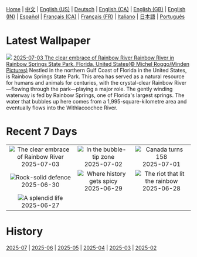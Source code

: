 [Home](../README.md) | [中文](zh-CN.md) | [English (US)](en-US.md) | [Deutsch](de-DE.md) | [English (CA)](en-CA.md) | [English (GB)](en-GB.md) | [English (IN)](en-IN.md) | [Español](es-ES.md) | [Français (CA)](fr-CA.md) | [Français (FR)](fr-FR.md) | [Italiano](it-IT.md) | [日本語](ja-JP.md) | [Português](pt-BR.md)

# Latest Wallpaper
![](https://www.bing.com/th?id=OHR.RainbowRiver_EN-CA2699490403_UHD.jpg)
[2025-07-03 The clear embrace of Rainbow River Rainbow River in Rainbow Springs State Park, Florida, United States(© Michel Roggo/Minden Pictures)](https://www.bing.com/th?id=OHR.RainbowRiver_EN-CA2699490403_UHD.jpg)
Nestled in the northern Gulf Coast of Florida in the United States, is Rainbow Springs State Park. This area has served as a natural resource for humans and animals for centuries, with the crystal-clear Rainbow River—flowing through the park—playing a major role. The gently winding waterway is fed by Rainbow Springs, one of Florida's largest springs. The water that bubbles up here comes from a 1,995-square-kilometre area and eventually flows into the Withlacoochee River.

# Recent 7 Days
|  |  |  |
|:---:|:---:|:---:|
| ![](https://www.bing.com/th?id=OHR.RainbowRiver_EN-CA2699490403_400x240.jpg "The clear embrace of Rainbow River") 2025-07-03 | ![](https://www.bing.com/th?id=OHR.MaroonClownfish_EN-CA2519665800_400x240.jpg "In the bubble-tip zone") 2025-07-02 | ![](https://www.bing.com/th?id=OHR.Canada25Day_EN-CA2287928069_400x240.jpg "Canada turns 158") 2025-07-01 |
| ![](https://www.bing.com/th?id=OHR.WolfeCrater_EN-CA2112068700_400x240.jpg "Rock-solid defence") 2025-06-30 | ![](https://www.bing.com/th?id=OHR.BandaIsland_EN-CA1920506603_400x240.jpg "Where history gets spicy") 2025-06-29 | ![](https://www.bing.com/th?id=OHR.PrideParade_EN-CA1755780382_400x240.jpg "The riot that lit the rainbow") 2025-06-28 |
| ![](https://www.bing.com/th?id=OHR.SplendidFrog_EN-CA1521456248_400x240.jpg "A splendid life") 2025-06-27 |  |  |

# History
[2025-07](../archives/wallpaper/en-CA/w_2025_07.md) | [2025-06](../archives/wallpaper/en-CA/w_2025_06.md) | [2025-05](../archives/wallpaper/en-CA/w_2025_05.md) | [2025-04](../archives/wallpaper/en-CA/w_2025_04.md) | [2025-03](../archives/wallpaper/en-CA/w_2025_03.md) | [2025-02](../archives/wallpaper/en-CA/w_2025_02.md)
